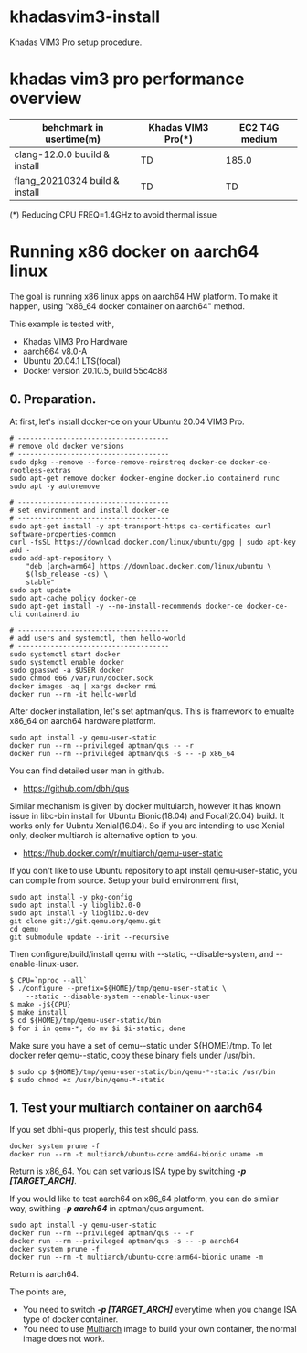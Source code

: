 # khadasvim3-install
Khadas VIM3 Pro setup procedure.

# khadas vim3 pro performance overview

|  behchmark in usertime(m) |  Khadas VIM3 Pro(*) | EC2 T4G medium |
| --------------------------| ------------------- | -------------- |
|  clang-12.0.0 buuild & install  |  TD           | 185.0          |
|  flang_20210324 build & install |  TD           | TD             |

(*) Reducing CPU FREQ=1.4GHz to avoid thermal issue

# Running x86 docker on aarch64 linux

The goal is running x86 linux apps on aarch64 HW platform. To make it happen, using "x86_64 docker container on aarch64" method.

This example is tested with,

- Khadas VIM3 Pro Hardware
- aarch664 v8.0-A
- Ubuntu 20.04.1 LTS(focal)
- Docker version 20.10.5, build 55c4c88

## 0. Preparation. 

At first, let's install docker-ce on your Ubuntu 20.04 VIM3 Pro.

```
# -------------------------------------
# remove old docker versions
# -------------------------------------
sudo dpkg --remove --force-remove-reinstreq docker-ce docker-ce-rootless-extras
sudo apt-get remove docker docker-engine docker.io containerd runc
sudo apt -y autoremove

# -------------------------------------
# set environment and install docker-ce
# -------------------------------------
sudo apt-get install -y apt-transport-https ca-certificates curl software-properties-common
curl -fsSL https://download.docker.com/linux/ubuntu/gpg | sudo apt-key add -
sudo add-apt-repository \
	"deb [arch=arm64] https://download.docker.com/linux/ubuntu \
	$(lsb_release -cs) \
	stable"
sudo apt update
sudo apt-cache policy docker-ce
sudo apt-get install -y --no-install-recommends docker-ce docker-ce-cli containerd.io

# -------------------------------------
# add users and systemctl, then hello-world
# -------------------------------------
sudo systemctl start docker
sudo systemctl enable docker
sudo gpasswd -a $USER docker
sudo chmod 666 /var/run/docker.sock
docker images -aq | xargs docker rmi
docker run --rm -it hello-world
```

After docker installation, let's set aptman/qus. This is framework to emualte x86_64 on aarch64 hardware platform.

```
sudo apt install -y qemu-user-static
docker run --rm --privileged aptman/qus -- -r
docker run --rm --privileged aptman/qus -s -- -p x86_64
```

You can find detailed user man in github.

- https://github.com/dbhi/qus


Similar mechanism is given by docker multuiarch, however it has known issue in libc-bin install for Ubuntu Bionic(18.04) and Focal(20.04) build. It works only for Uubntu Xenial(16.04). So if you are intending to use Xenial only, docker multiarch is alternative option to you. 

- https://hub.docker.com/r/multiarch/qemu-user-static

If you don't like to use Ubuntu repository to apt install qemu-user-static, you can compile from source. Setup your build environment first,

```
sudo apt install -y pkg-config
sudo apt install -y libglib2.0-0
sudo apt install -y libglib2.0-dev
git clone git://git.qemu.org/qemu.git
cd qemu
git submodule update --init --recursive
```

Then configure/build/install qemu with --static, --disable-system, and --enable-linux-user.

```
$ CPU=`nproc --all`
$ ./configure --prefix=${HOME}/tmp/qemu-user-static \
    --static --disable-system --enable-linux-user
$ make -j${CPU}
$ make install
$ cd ${HOME}/tmp/qemu-user-static/bin
$ for i in qemu-*; do mv $i $i-static; done
```

Make sure you have a set of qemu-<architecture>-static under ${HOME}/tmp. To let docker refer qemu-<architecture>-static, copy these binary fiels under /usr/bin.

```
$ sudo cp ${HOME}/tmp/qemu-user-static/bin/qemu-*-static /usr/bin
$ sudo chmod +x /usr/bin/qemu-*-static
```
## 1. Test your multiarch container on aarch64

If you set dbhi-qus properly, this test should pass.

```
docker system prune -f
docker run --rm -t multiarch/ubuntu-core:amd64-bionic uname -m
```

Return is x86_64. You can set various ISA type by switching ***-p [TARGET_ARCH]***.

If you would like to test aarch64 on x86_64 platform, you can do similar way, swithing ***-p aarch64*** in aptman/qus argument.

```
sudo apt install -y qemu-user-static
docker run --rm --privileged aptman/qus -- -r
docker run --rm --privileged aptman/qus -s -- -p aarch64
docker system prune -f
docker run --rm -t multiarch/ubuntu-core:arm64-bionic uname -m
```

Return is aarch64.

The points are,

- You need to switch ***-p [TARGET_ARCH]*** everytime when you change ISA type of docker container. 
- You need to use [Multiarch](https://hub.docker.com/u/multiarch/) image to build your own container, the normal image does not work. 

